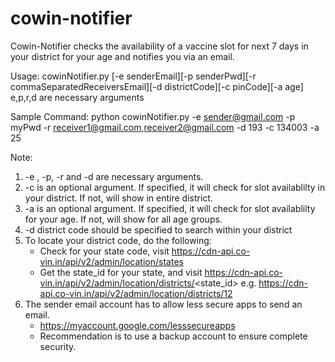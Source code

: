# cowin-notifier
Cowin-Notifier checks the availability of a vaccine slot for next 7 days in your district for your age and notifies you via an email.

Usage: cowinNotifier.py [-e senderEmail][-p senderPwd][-r commaSeparatedReceiversEmail][-d districtCode][-c pinCode][-a age]
e,p,r,d are necessary arguments

Sample Command:
python cowinNotifier.py -e sender@gmail.com -p myPwd -r receiver1@gmail.com,receiver2@gmail.com -d 193 -c 134003 -a 25

Note:
1. -e , -p, -r and -d are necessary arguments.
2. -c is an optional argument. If specified, it will check for slot availablilty in your district. If not, will show in entire district.
2. -a is an optional argument. If specified, it will check for slot availablilty for your age. If not, will show for all age groups.
3. -d district code should be specified to search within your district
4. To locate your district code, do the following:
    - Check for your state code, visit https://cdn-api.co-vin.in/api/v2/admin/location/states
    - Get the state_id for your state, and visit https://cdn-api.co-vin.in/api/v2/admin/location/districts/<state_id> e.g. https://cdn-api.co-vin.in/api/v2/admin/location/districts/12
5. The sender email account has to allow less secure apps to send an email. 
    - https://myaccount.google.com/lesssecureapps
    - Recommendation is to use a backup account to ensure complete security.
